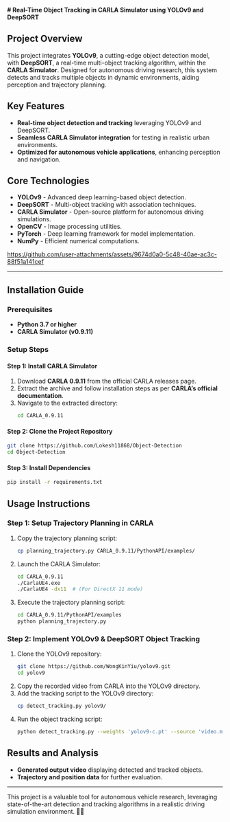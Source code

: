 **# Real-Time Object Tracking in CARLA Simulator using YOLOv9 and DeepSORT**

## **Project Overview**
This project integrates **YOLOv9**, a cutting-edge object detection model, with **DeepSORT**, a real-time multi-object tracking algorithm, within the **CARLA Simulator**. Designed for autonomous driving research, this system detects and tracks multiple objects in dynamic environments, aiding perception and trajectory planning.

## **Key Features**
- **Real-time object detection and tracking** leveraging YOLOv9 and DeepSORT.
- **Seamless CARLA Simulator integration** for testing in realistic urban environments.
- **Optimized for autonomous vehicle applications**, enhancing perception and navigation.

## **Core Technologies**
- **YOLOv9** - Advanced deep learning-based object detection.
- **DeepSORT** - Multi-object tracking with association techniques.
- **CARLA Simulator** - Open-source platform for autonomous driving simulations.
- **OpenCV** - Image processing utilities.
- **PyTorch** - Deep learning framework for model implementation.
- **NumPy** - Efficient numerical computations.


https://github.com/user-attachments/assets/9674d0a0-5c48-40ae-ac3c-88f51a141cef


---
## **Installation Guide**
### **Prerequisites**
- **Python 3.7 or higher**
- **CARLA Simulator (v0.9.11)**

### **Setup Steps**
#### **Step 1: Install CARLA Simulator**
1. Download **CARLA 0.9.11** from the official CARLA releases page.
2. Extract the archive and follow installation steps as per **CARLA’s official documentation**.
3. Navigate to the extracted directory:
   ```bash
   cd CARLA_0.9.11
   ```

#### **Step 2: Clone the Project Repository**
```bash
git clone https://github.com/Lokesh11868/Object-Detection
cd Object-Detection
```

#### **Step 3: Install Dependencies**
```bash
pip install -r requirements.txt
```

## **Usage Instructions**
### **Step 1: Setup Trajectory Planning in CARLA**
1. Copy the trajectory planning script:
   ```bash
   cp planning_trajectory.py CARLA_0.9.11/PythonAPI/examples/
   ```
2. Launch the CARLA Simulator:
   ```bash
   cd CARLA_0.9.11
   ./CarlaUE4.exe
   ./CarlaUE4 -dx11  # (For DirectX 11 mode)
   ```
3. Execute the trajectory planning script:
   ```bash
   cd CARLA_0.9.11/PythonAPI/examples
   python planning_trajectory.py
   ```

### **Step 2: Implement YOLOv9 & DeepSORT Object Tracking**
1. Clone the YOLOv9 repository:
   ```bash
   git clone https://github.com/WongKinYiu/yolov9.git
   cd yolov9
   ```
2. Copy the recorded video from CARLA into the YOLOv9 directory.
3. Add the tracking script to the YOLOv9 directory:
   ```bash
   cp detect_tracking.py yolov9/
   ```
4. Run the object tracking script:
   ```bash
   python detect_tracking.py --weights 'yolov9-c.pt' --source 'video.mp4' --device 'cpu'
   ```

## **Results and Analysis**
- **Generated output video** displaying detected and tracked objects.
- **Trajectory and position data** for further evaluation.
---

This project is a valuable tool for autonomous vehicle research, leveraging state-of-the-art detection and tracking algorithms in a realistic driving simulation environment. 🚗💡

